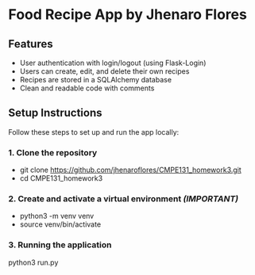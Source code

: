 # Food Recipe App by Jhenaro Flores

## Features

- User authentication with login/logout (using Flask-Login)
- Users can create, edit, and delete their own recipes
- Recipes are stored in a SQLAlchemy database
- Clean and readable code with comments

## Setup Instructions

Follow these steps to set up and run the app locally:

### 1. Clone the repository
- git clone https://github.com/jhenaroflores/CMPE131_homework3.git
- cd CMPE131_homework3

### 2. Create and activate a virtual environment *(IMPORTANT)*
- python3 -m venv venv
- source venv/bin/activate  

### 3. Running the application
python3 run.py
